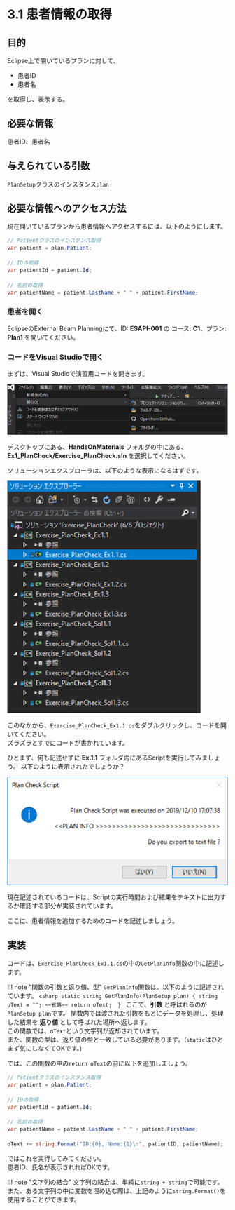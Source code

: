 # 3.1 患者情報の取得

## 目的

Eclipse上で開いているプランに対して、

- 患者ID
- 患者名

を取得し、表示する。

## 必要な情報

患者ID、患者名

## 与えられている引数

`PlanSetup`クラスのインスタンス`plan`

## 必要な情報へのアクセス方法

現在開いているプランから患者情報へアクセスするには、以下のようにします。

```csharp
// Patientクラスのインスタンス取得
var patient = plan.Patient;

// IDの取得
var patientId = patient.Id;

// 名前の取得
var patientName = patient.LastName + " " + patient.FirstName;
```

### 患者を開く

EclipseのExternal Beam Planningにて、ID: **ESAPI-001** の コース: **C1**、プラン: **Plan1** を開いてください。

### コードをVisual Studioで開く

まずは、Visual Studioで演習用コードを開きます。

![3_1_1](../img/3_1_1.png)

デスクトップにある、**HandsOnMaterials** フォルダの中にある、**Ex1_PlanCheck/Exercise_PlanCheck.sln** を選択してください。

ソリューションエクスプローラは、以下のような表示になるはずです。

![3_1_2](../img/3_1_2.png)

このなかから、`Exercise_PlanCheck_Ex1.1.cs`をダブルクリックし、コードを開いてください。  
ズラズラとすでにコードが書かれています。

ひとまず、何も記述せずに **Ex.1.1** フォルダ内にあるScriptを実行してみましょう。
以下のように表示されたでしょうか？

![3_1_3](../img/3_1_3.png)

現在記述されているコードは、Scriptの実行時間および結果をテキストに出力するか確認する部分が実装されています。

ここに、患者情報を追加するためのコードを記述しましょう。

## 実装

コードは、`Exercise_PlanCheck_Ex1.1.cs`の中の`GetPlanInfo`関数の中に記述します。

!!! note "関数の引数と返り値、型"
    `GetPlanInfo`関数は、以下のように記述されています。
    ```csharp
    static string GetPlanInfo(PlanSetup plan)
    {
        string oText = "";
        ~~省略~~
        return oText; 
    }
    ```
    ここで、**引数** と呼ばれるのが`PlanSetup plan`です。
    関数内では渡された引数をもとにデータを処理し、処理した結果を **返り値** として呼ばれた場所へ返します。  
    この関数では、`oText`という文字列が返却されています。  
    また、関数の型は、返り値の型と一致している必要があります。(`static`はひとまず気にしなくてOKです。)

では、この関数の中の`return oText`の前に以下を追加しましょう。

```csharp
// Patientクラスのインスタンス取得
var patient = plan.Patient;

// IDの取得
var patientId = patient.Id;

// 名前の取得
var patientName = patient.LastName + " " + patient.FirstName;

oText += string.Format("ID:{0}, Name:{1}\n", patientID, patientName);
```

ではこれを実行してみてください。  
患者ID、氏名が表示されればOKです。

!!! note "文字列の結合"
    文字列の結合は、単純に`string + string`で可能です。  
    また、ある文字列の中に変数を埋め込む際は、上記のように`string.Format()`を使用することができます。
